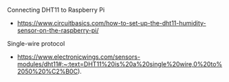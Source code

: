 Connecting DHT11 to Raspberry Pi

* https://www.circuitbasics.com/how-to-set-up-the-dht11-humidity-sensor-on-the-raspberry-pi/

Single-wire protocol

* https://www.electronicwings.com/sensors-modules/dht11#:~:text=DHT11%20is%20a%20single%20wire,0%20to%2050%20%C2%B0C).
